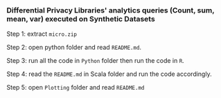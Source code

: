 
### Differential Privacy Libraries' analytics queries (Count, sum, mean, var) executed on Synthetic Datasets

Step 1: extract `micro.zip`

Step 2: open python folder and read `README.md`.

Step 3: run all the code in `Python` folder then run the code in `R`.

Step 4: read the `README.md` in Scala folder and run the code accordingly.

Step 5: open `Plotting` folder and read `README.md`

